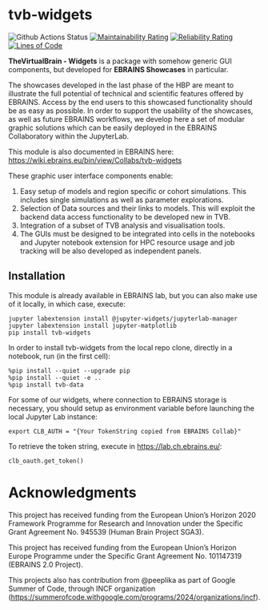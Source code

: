 # tvb-widgets
![Github Actions Status](https://sonarcloud.io/api/project_badges/measure?project=the-virtual-brain_tvb-widgets&metric=alert_status) 
[![Maintainability Rating](https://sonarcloud.io/api/project_badges/measure?project=the-virtual-brain_tvb-widgets&metric=sqale_rating)](https://sonarcloud.io/summary/new_code?id=the-virtual-brain_tvb-widgets)
[![Reliability Rating](https://sonarcloud.io/api/project_badges/measure?project=the-virtual-brain_tvb-widgets&metric=reliability_rating)](https://sonarcloud.io/summary/new_code?id=the-virtual-brain_tvb-widgets) 
[![Lines of Code](https://sonarcloud.io/api/project_badges/measure?project=the-virtual-brain_tvb-widgets&metric=ncloc)](https://sonarcloud.io/summary/new_code?id=the-virtual-brain_tvb-widgets)


**TheVirtualBrain - Widgets** is a package with somehow generic GUI components, 
but developed for **EBRAINS Showcases** in particular.

The showcases developed in the last phase of the HBP are meant to illustrate 
the full potential of technical and scientific features offered by EBRAINS. 
Access by the end users to this showcased functionality should be as easy as 
possible. In order to support the usability of the showcases, as well as future 
EBRAINS workflows, we develop here a set of modular graphic solutions which 
can be easily deployed in the EBRAINS Collaboratory within the JupyterLab. 

This module is also documented in EBRAINS here: https://wiki.ebrains.eu/bin/view/Collabs/tvb-widgets

These graphic user interface components enable:
 1. Easy setup of models and region specific or cohort simulations. This includes single simulations as well as parameter explorations.
 2. Selection of Data sources and their links to models. This will exploit the backend data access functionality to be developed new in TVB.
 3. Integration of a subset of TVB analysis and visualisation tools.
 4. The GUIs must be designed to be integrated into cells in the notebooks and Jupyter notebook extension for HPC resource usage and job tracking will be also developed as independent panels.

## Installation

This module is already available in EBRAINS lab,
but you can also make use of it locally, in which case, execute:

    jupyter labextension install @jupyter-widgets/jupyterlab-manager
    jupyter labextension install jupyter-matplotlib
    pip install tvb-widgets

In order to install tvb-widgets from the local repo clone, directly in a notebook, run (in the first cell): 

    %pip install --quiet --upgrade pip
    %pip install --quiet -e ..
    %pip install tvb-data

For some of our widgets, where connection to EBRAINS storage is necessary, 
you should setup as environment variable before launching the local Jupyter Lab instance:

    export CLB_AUTH = "{Your TokenString copied from EBRAINS Collab}"

To retrieve the token string, execute in https://lab.ch.ebrains.eu/:

    clb_oauth.get_token()

#  Acknowledgments
This project has received funding from the European Union’s Horizon 2020 Framework Programme for Research and Innovation under the Specific Grant Agreement No. 945539 (Human Brain Project SGA3).

This project has received funding from the European Union’s Horizon Europe Programme under the Specific Grant Agreement No. 101147319 (EBRAINS 2.0 Project).

This projects also has contribution from @peeplika as part of Google Summer of Code, through INCF organization (https://summerofcode.withgoogle.com/programs/2024/organizations/incf).

